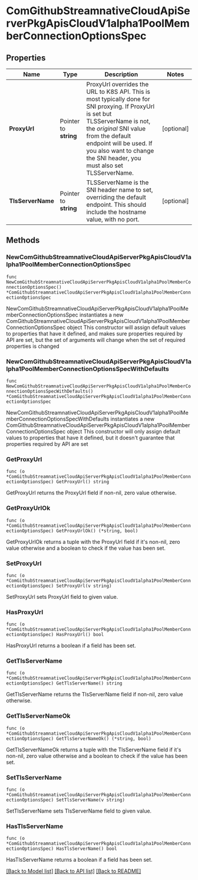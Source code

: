 # ComGithubStreamnativeCloudApiServerPkgApisCloudV1alpha1PoolMemberConnectionOptionsSpec

## Properties

Name | Type | Description | Notes
------------ | ------------- | ------------- | -------------
**ProxyUrl** | Pointer to **string** | ProxyUrl overrides the URL to K8S API. This is most typically done for SNI proxying. If ProxyUrl is set but TLSServerName is not, the *original* SNI value from the default endpoint will be used. If you also want to change the SNI header, you must also set TLSServerName. | [optional] 
**TlsServerName** | Pointer to **string** | TLSServerName is the SNI header name to set, overriding the default endpoint. This should include the hostname value, with no port. | [optional] 

## Methods

### NewComGithubStreamnativeCloudApiServerPkgApisCloudV1alpha1PoolMemberConnectionOptionsSpec

`func NewComGithubStreamnativeCloudApiServerPkgApisCloudV1alpha1PoolMemberConnectionOptionsSpec() *ComGithubStreamnativeCloudApiServerPkgApisCloudV1alpha1PoolMemberConnectionOptionsSpec`

NewComGithubStreamnativeCloudApiServerPkgApisCloudV1alpha1PoolMemberConnectionOptionsSpec instantiates a new ComGithubStreamnativeCloudApiServerPkgApisCloudV1alpha1PoolMemberConnectionOptionsSpec object
This constructor will assign default values to properties that have it defined,
and makes sure properties required by API are set, but the set of arguments
will change when the set of required properties is changed

### NewComGithubStreamnativeCloudApiServerPkgApisCloudV1alpha1PoolMemberConnectionOptionsSpecWithDefaults

`func NewComGithubStreamnativeCloudApiServerPkgApisCloudV1alpha1PoolMemberConnectionOptionsSpecWithDefaults() *ComGithubStreamnativeCloudApiServerPkgApisCloudV1alpha1PoolMemberConnectionOptionsSpec`

NewComGithubStreamnativeCloudApiServerPkgApisCloudV1alpha1PoolMemberConnectionOptionsSpecWithDefaults instantiates a new ComGithubStreamnativeCloudApiServerPkgApisCloudV1alpha1PoolMemberConnectionOptionsSpec object
This constructor will only assign default values to properties that have it defined,
but it doesn't guarantee that properties required by API are set

### GetProxyUrl

`func (o *ComGithubStreamnativeCloudApiServerPkgApisCloudV1alpha1PoolMemberConnectionOptionsSpec) GetProxyUrl() string`

GetProxyUrl returns the ProxyUrl field if non-nil, zero value otherwise.

### GetProxyUrlOk

`func (o *ComGithubStreamnativeCloudApiServerPkgApisCloudV1alpha1PoolMemberConnectionOptionsSpec) GetProxyUrlOk() (*string, bool)`

GetProxyUrlOk returns a tuple with the ProxyUrl field if it's non-nil, zero value otherwise
and a boolean to check if the value has been set.

### SetProxyUrl

`func (o *ComGithubStreamnativeCloudApiServerPkgApisCloudV1alpha1PoolMemberConnectionOptionsSpec) SetProxyUrl(v string)`

SetProxyUrl sets ProxyUrl field to given value.

### HasProxyUrl

`func (o *ComGithubStreamnativeCloudApiServerPkgApisCloudV1alpha1PoolMemberConnectionOptionsSpec) HasProxyUrl() bool`

HasProxyUrl returns a boolean if a field has been set.

### GetTlsServerName

`func (o *ComGithubStreamnativeCloudApiServerPkgApisCloudV1alpha1PoolMemberConnectionOptionsSpec) GetTlsServerName() string`

GetTlsServerName returns the TlsServerName field if non-nil, zero value otherwise.

### GetTlsServerNameOk

`func (o *ComGithubStreamnativeCloudApiServerPkgApisCloudV1alpha1PoolMemberConnectionOptionsSpec) GetTlsServerNameOk() (*string, bool)`

GetTlsServerNameOk returns a tuple with the TlsServerName field if it's non-nil, zero value otherwise
and a boolean to check if the value has been set.

### SetTlsServerName

`func (o *ComGithubStreamnativeCloudApiServerPkgApisCloudV1alpha1PoolMemberConnectionOptionsSpec) SetTlsServerName(v string)`

SetTlsServerName sets TlsServerName field to given value.

### HasTlsServerName

`func (o *ComGithubStreamnativeCloudApiServerPkgApisCloudV1alpha1PoolMemberConnectionOptionsSpec) HasTlsServerName() bool`

HasTlsServerName returns a boolean if a field has been set.


[[Back to Model list]](../README.md#documentation-for-models) [[Back to API list]](../README.md#documentation-for-api-endpoints) [[Back to README]](../README.md)


